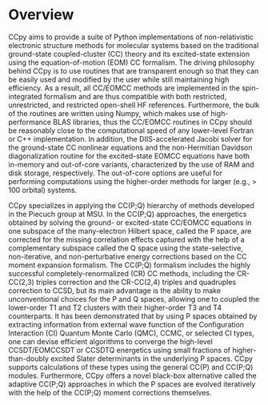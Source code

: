 # Overview

CCpy aims to provide a suite of Python implementations of non-relativistic
electronic structure methods for molecular systems
based on the traditional ground-state coupled-cluster (CC) theory and its excited-state extension
using the equation-of-motion (EOM) CC formalism. The driving philosophy behind CCpy is to use routines that
are transparent enough so that they can be easily used and modified by the user while still maintaining high
efficiency. As a result, all CC/EOMCC methods are implemented in the spin-integrated formalism and are
thus compatible with both restricted, unrestricted, and restricted open-shell HF references. Furthermore,
the bulk of the routines are written using Numpy, which makes use of high-performance BLAS libraries, thus
the CC/EOMCC routines in CCpy should be reasonably close to the 
computational speed of any lower-level Fortran or C++ implementation.
In addition, the DIIS-accelerated Jacobi solver for the ground-state CC nonlinear equations and the 
non-Hermitian Davidson diagonalization routine for the excited-state EOMCC equations have both in-memory
and out-of-core variants, characterized by the use of RAM and disk storage, respectively. The out-of-core
options are useful for performing computations using the higher-order methods for 
larger (e.g., > 100 orbital) systems. 

CCpy specializes in applying the CC(P;Q) hierarchy of methods developed in the Piecuch group at MSU. In the 
CC(P;Q) approaches, the energetics obtained by solving the ground- or excited-state CC/EOMCC equations in
one subspace of the many-electron Hilbert space, called the P space, are corrected for the missing correlation
effects captured with the help of a complementary subspace called the Q space using the state-selective, non-iterative,
and non-perturbative energy corrections based on the CC moment expansion formalism. The CC(P;Q) formalism includes
the highly successful completely-renormalized (CR) CC methods, including the CR-CC(2,3) triples correction and the CR-CC(2,4)
triples and quadruples correction to CCSD, but its main advantage is the ability to make unconventional choices
for the P and Q spaces, allowing one to coupled the lower-order T1 and T2 clusters with their higher-order T3 and T4
counterparts. It has been demonstrated that by using P spaces obtained by extracting information from
external wave function of the Configuration Interaction (CI) Quantum Monte Carlo (QMC), CCMC, or selected CI types, one
can devise efficient algorithms to converge the high-level CCSDT/EOMCCSDT or CCSDTQ energetics using small fractions
of higher-than-doubly excited Slater determinants in the underlying P spaces. CCpy supports calculations of these types
using the general CC(P) and CC(P;Q) modules. Furthermore, CCpy offers a novel black-box alternative called the 
adaptive CC(P;Q) approaches in which the P spaces are evolved iteratively with the help of the CC(P;Q) moment
corrections themselves.
